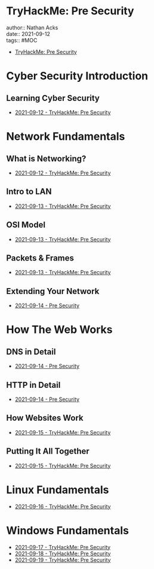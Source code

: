 # TryHackMe: Pre Security

author:: Nathan Acks  
date:: 2021-09-12  
tags:: #MOC

* [TryHackMe: Pre Security](https://tryhackme.com/path/outline/presecurity)

# Cyber Security Introduction

## Learning Cyber Security

* [2021-09-12 - TryHackMe: Pre Security](../log/2021-09-12-tryhackme-pre-security.md)

# Network Fundamentals

## What is Networking?

* [2021-09-12 - TryHackMe: Pre Security](../log/2021-09-12-tryhackme-pre-security.md)

## Intro to LAN

* [2021-09-13 - TryHackMe: Pre Security](../log/2021-09-13-tryhackme-pre-security.md)

## OSI Model

* [2021-09-13 - TryHackMe: Pre Security](../log/2021-09-13-tryhackme-pre-security.md)

## Packets & Frames

* [2021-09-13 - TryHackMe: Pre Security](../log/2021-09-13-tryhackme-pre-security.md)

## Extending Your Network

* [2021-09-14 - Pre Security](../log/2021-09-14-tryhackme-pre-security.md)

# How The Web Works

## DNS in Detail

* [2021-09-14 - Pre Security](../log/2021-09-14-tryhackme-pre-security.md)

## HTTP in Detail

* [2021-09-14 - Pre Security](../log/2021-09-14-tryhackme-pre-security.md)

## How Websites Work

* [2021-09-15 - TryHackMe: Pre Security](../log/2021-09-15-tryhackme-pre-security.md)

## Putting It All Together

* [2021-09-15 - TryHackMe: Pre Security](../log/2021-09-15-tryhackme-pre-security.md)

# Linux Fundamentals

* [2021-09-16 - TryHackMe: Pre Security](../log/2021-09-16-tryhackme-pre-security.md)

# Windows Fundamentals

* [2021-09-17 - TryHackMe: Pre Security](../log/2021-09-17-tryhackme-pre-security.md)
* [2021-09-18 - TryHackMe: Pre Security](../log/2021-09-18-tryhackme-pre-security.md)
* [2021-09-19 - TryHackMe: Pre Security](../log/2021-09-19-tryhackme-pre-security.md)
